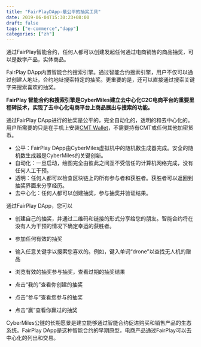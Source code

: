 ```yaml
---
title: "FairPlayDApp-最公平的抽奖工具"
date: 2019-06-04T15:30:23+08:00
draft: false
tags: ["e-commerce","dapp"] 
categories: ["zh"] 
---
```


通过FairPlay智能合约，任何人都可以创建发起任何通过电商销售的商品抽奖，可以是数字产品，实体商品。

FairPlay DApp内置智能合约搜索引擎。通过智能合约搜索引擎，用户不仅可以通过创建人地址，合约地址搜索特定的抽奖。更重要的是，还可以直接通过搜索关键字来搜索喜欢的抽奖。

**FairPlay 智能合约和搜索引擎是CyberMiles建立去中心化C2C电商平台的重要里程碑技术，实现了去中心化电商平台上商品展出与搜索的功能。**

通过FairPlay DApp进行的抽奖是公平的，完全自动化的，透明的和去中心化的。用户所需要的只是在手机上安装[CMT Wallet](https://www.cybermiles.io/zh-cn/blockchain-infrastructure/cmt-wallet/)，不需要持有CMT或任何其他加密货币。

* 公平：FairPlay DApp由CyberMiles虚拟机中的随机数生成器完成。安全的随机数生成器是CyberMiles的关键创新。
* 自动化：一旦启动，绘图完全由彼此之间互不受信任的计算机网络完成，没有任何人工干预。
* 透明：任何人都可以检查区块链上的所有参与者和获胜者。获胜者可以返回到抽奖界面来分享经历。
* 去中心化：任何人都可以创建抽奖，参与抽奖并验证结果。

通过FairPlay DApp，您可以

* 创建自己的抽奖，并通过二维码和链接的形式分享给您的朋友。智能合约将在没有人为干预的情况下确定幸运的获胜者。

* 参加任何有效的抽奖

* 输入任意关键字以搜索您喜欢的。例如，键入单词“drone”以查找无人机的赠品

* 浏览有效的抽奖参与抽奖，查看过期的抽奖结果

* 点击“我的”查看你创建的抽奖

* 点击“参与”查看您参与的抽奖

* 点击“赢”查看你赢过的抽奖

CyberMiles公链的长期愿景是建立能够通过智能合约促进购买和销售产品的生态系统。FairPlay DApp是这种智能合约的早期原型，电商产品通过FairPlay可以去中心化的列出和交易。
